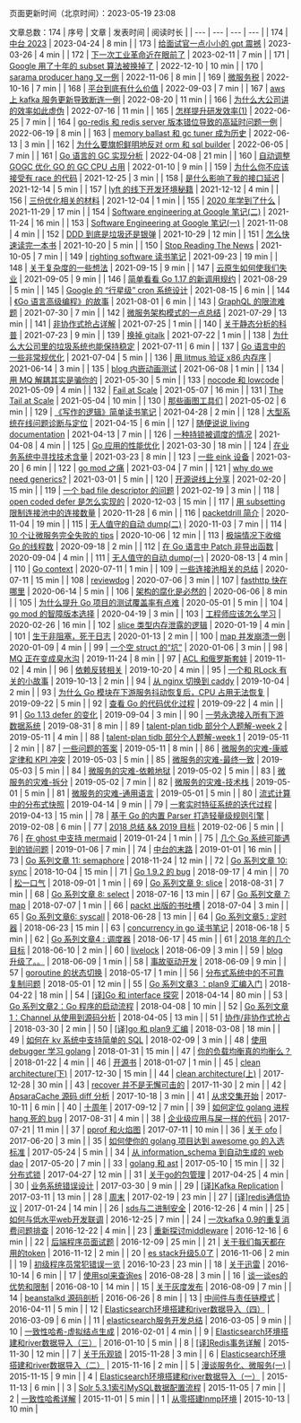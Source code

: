 页面更新时间（北京时间）：2023-05-19 23:08

文章总数：174
| 序号 | 文章 | 发表时间 | 阅读时长 |
| --- | --- | --- | --- |
| 174 | [中台 2023](https://xargin.com/complete-deah-for-middleplatform/) | 2023-04-24 | 8 min  |
| 173 | [给面试官一点小小的 gpt 震撼](https://xargin.com/the-death-of-baguwen/) | 2023-03-26 | 4 min  |
| 172 | [下一次工业革命近在眼前了](https://xargin.com/winter-is-coming/) | 2023-02-11 | 7 min  |
| 171 | [Google 用了十年的 subset 算法被换掉了](https://xargin.com/google-rocksteadier-subset/) | 2022-12-10 | 10 min  |
| 170 | [sarama producer hang 又一例](https://xargin.com/sarama-producer-hang-another-case/) | 2022-11-06 | 8 min  |
| 169 | [微服务税](https://xargin.com/microservice-tax-and-grpc-mock/) | 2022-10-16 | 7 min  |
| 168 | [平台到底有什么价值](https://xargin.com/value-of-platform/) | 2022-09-03 | 7 min  |
| 167 | [aws 上 kafka 服务更新导致断连一例](https://xargin.com/aws-produce-hang-case/) | 2022-08-20 | 11 min  |
| 166 | [为什么大公司讲的效率如此虚伪](https://xargin.com/what-they-say-is-not-true/) | 2022-07-16 | 11 min  |
| 165 | [怎样提升研发效率(1)](https://xargin.com/how-to-improve-dev-efficiency/) | 2022-06-25 | 7 min  |
| 164 | [go-redis 和 redis server 版本错位导致的高延时问题一例](https://xargin.com/go-redis-v6-and-redis-server-6-are-not-compatible/) | 2022-06-19 | 8 min  |
| 163 | [memory ballast 和 gc tuner 成为历史](https://xargin.com/the-new-api-for-heap-limit/) | 2022-06-13 | 3 min  |
| 162 | [为什么要旗帜鲜明地反对 orm 和 sql builder](https://xargin.com/you-should-avoid-orm-and-sql-builder/) | 2022-06-05 | 7 min  |
| 161 | [Go 语言的 GC 实现分析](https://xargin.com/impl-of-go-gc/) | 2022-04-08 | 21 min  |
| 160 | [自动调整 GOGC 优化 GO 的 GC CPU 占用](https://xargin.com/dynamic-gogc/) | 2022-01-10 | 9 min  |
| 159 | [为什么你不应该接受有 race 的代码](https://xargin.com/why-you-should-reject-racy-code/) | 2021-12-25 | 3 min  |
| 158 | [是什么影响了我的接口延迟](https://xargin.com/why-queueing-theory/) | 2021-12-14 | 5 min  |
| 157 | [lyft 的线下开发环境秘籍](https://xargin.com/lyft-offline-env/) | 2021-12-12 | 4 min  |
| 156 | [三份优化相关的材料](https://xargin.com/some-recent-opt-share/) | 2021-12-04 | 1 min  |
| 155 | [2020 年学到了什么](https://xargin.com/what-i-learn-at-alibaba/) | 2021-11-29 | 17 min  |
| 154 | [Software engineering at Google 笔记(二)](https://xargin.com/software-engineering-at-google-part2/) | 2021-11-24 | 16 min  |
| 153 | [Software Engineering at Google 笔记(一)](https://xargin.com/software-engineering-at-google-part1/) | 2021-11-08 | 4 min  |
| 152 | [DDD 到底是垃圾还是银弹](https://xargin.com/is-ddd-garbage-or-silver-bullet/) | 2021-10-29 | 12 min  |
| 151 | [怎么快速读完一本书](https://xargin.com/how-to-read-fast/) | 2021-10-20 | 5 min  |
| 150 | [Stop Reading The News](https://xargin.com/stop-reading-the-news/) | 2021-10-05 | 7 min  |
| 149 | [righting software 读书笔记](https://xargin.com/righting-software-notes/) | 2021-09-23 | 19 min  |
| 148 | [关于复杂度的一些想法](https://xargin.com/something-about-complexity/) | 2021-09-15 | 9 min  |
| 147 | [云原生如何使我们失业](https://xargin.com/cloud-native-and-future-of-developer/) | 2021-09-05 | 9 min  |
| 146 | [简单看看 Go 1.17 的新调用规约](https://xargin.com/go1-17-new-calling-convention/) | 2021-08-29 | 5 min  |
| 145 | [Google 的 “行星级” cron 系统设计](https://xargin.com/google-cron-design/) | 2021-08-15 | 6 min  |
| 144 | [《Go 语言高级编程》的故事](https://xargin.com/stories-of-advanced-go-programming/) | 2021-08-01 | 6 min  |
| 143 | [GraphQL 的限流难题](https://xargin.com/ratelimit-graphql/) | 2021-07-30 | 7 min  |
| 142 | [微服务架构模式的一点总结](https://xargin.com/microservices-patterns/) | 2021-07-29 | 13 min  |
| 141 | [非协作式抢占详解](https://xargin.com/non-cooperative-preemption/) | 2021-07-25 | 1 min  |
| 140 | [关于静态分析的科普](https://xargin.com/static-analysis/) | 2021-07-23 | 9 min  |
| 139 | [换掉 gitalk](https://xargin.com/deprecate-gitalk/) | 2021-07-22 | 1 min  |
| 138 | [为什么大公司里的垃圾系统也能保持稳定](https://xargin.com/why-rubbish-in-huge-corp-can-remain-stable/) | 2021-07-11 | 6 min  |
| 137 | [Go 语言中的一些非常规优化](https://xargin.com/unusual-opt-in-go/) | 2021-07-04 | 5 min  |
| 136 | [用 litmus 验证 x86 内存序](https://xargin.com/litmus-test/) | 2021-06-14 | 3 min  |
| 135 | [blog 内嵌动画测试](https://xargin.com/nest-test/) | 2021-06-08 | 1 min  |
| 134 | [用 MQ 解耦其实是骗你的](https://xargin.com/mq-is-not-savior/) | 2021-05-30 | 5 min  |
| 133 | [nocode 和 lowcode](https://xargin.com/lowcode-nocode-is-not-awesome/) | 2021-05-09 | 4 min  |
| 132 | [Fail at Scale](https://xargin.com/fail-at-scale/) | 2021-05-07 | 16 min  |
| 131 | [The Tail at Scale](https://xargin.com/tail-at-scale/) | 2021-05-04 | 10 min  |
| 130 | [那些画图工具们](https://xargin.com/diagram-tools-intro/) | 2021-05-02 | 6 min  |
| 129 | [《写作的逻辑》简单读书笔记](https://xargin.com/notes-on-logic-writing/) | 2021-04-28 | 2 min  |
| 128 | [大型系统在线问题诊断与定位](https://xargin.com/continuous-profiling/) | 2021-04-15 | 6 min  |
| 127 | [随便说说 living documentation](https://xargin.com/about-living-doc/) | 2021-04-13 | 7 min  |
| 126 | [一种持锁被调度的情况](https://xargin.com/schedule-when-holding-lock-causes-latency-spike/) | 2021-04-08 | 4 min  |
| 125 | [Go 应用的性能优化](https://xargin.com/go-perf-optimization/) | 2021-03-30 | 18 min  |
| 124 | [在业务系统中寻找技术含量](https://xargin.com/seeking-for-high-tech-in-business-system-dev/) | 2021-03-23 | 8 min  |
| 123 | [一些 eink 设备](https://xargin.com/some-eink-devices/) | 2021-03-20 | 6 min  |
| 122 | [go mod 之痛](https://xargin.com/go-mod-hurt-gophers/) | 2021-03-04 | 7 min  |
| 121 | [why do we need generics?](https://xargin.com/why-do-we-need-generics/) | 2021-03-01 | 5 min  |
| 120 | [开源说线上分享](https://xargin.com/open-src-show/) | 2021-02-20 | 15 min  |
| 119 | [一个 bad file descriptor 的问题](https://xargin.com/case-bad-file-descriptor/) | 2021-02-19 | 3 min  |
| 118 | [open coded defer 是怎么实现的](https://xargin.com/open-coded-defer-in-go-1-14/) | 2020-12-03 | 15 min  |
| 117 | [用 subsetting 限制连接池中的连接数量](https://xargin.com/limiting-conn-wih-subset/) | 2020-11-28 | 6 min  |
| 116 | [packetdrill 简介](https://xargin.com/packetdrill-intro/) | 2020-11-04 | 19 min  |
| 115 | [无人值守的自动 dump(二)](https://xargin.com/autodumper-for-go-ii/) | 2020-11-03 | 7 min  |
| 114 | [10 个让微服务完全失败的 tips](https://xargin.com/10-tips/) | 2020-10-06 | 12 min  |
| 113 | [极端情况下收缩 Go 的线程数](https://xargin.com/shrink-go-threads/) | 2020-09-18 | 2 min  |
| 112 | [在 Go 语言中 Patch 非导出函数](https://xargin.com/patching-private-function-in-go/) | 2020-09-04 | 4 min  |
| 111 | [无人值守的自动 dump(一)](https://xargin.com/autodumper-for-go/) | 2020-08-13 | 4 min  |
| 110 | [Go context](https://xargin.com/go-context/) | 2020-07-11 | 1 min  |
| 109 | [一些连接池相关的总结](https://xargin.com/some-connection-pool/) | 2020-07-11 | 15 min  |
| 108 | [reviewdog](https://xargin.com/add-reviewdog-for-your-project/) | 2020-07-06 | 3 min  |
| 107 | [fasthttp 快在哪里](https://xargin.com/why-fasthttp-is-fast-and-the-cost-of-it/) | 2020-06-14 | 5 min  |
| 106 | [架构的腐化是必然的](https://xargin.com/every-arch-will-finally-become-shit/) | 2020-06-06 | 8 min  |
| 105 | [为什么提升 Go 项目的测试覆盖率有点难](https://xargin.com/its-hard-to-improve-go-proj-coverage/) | 2020-05-01 | 5 min  |
| 104 | [go mod 的智障版本选择](https://xargin.com/go-mod-is-rubbish/) | 2020-04-19 | 3 min  |
| 103 | [工程师应该怎么学习](https://xargin.com/how-to-learn/) | 2020-02-26 | 16 min  |
| 102 | [slice 类型内存泄露的逻辑](https://xargin.com/logic-of-slice-memory-leak/) | 2020-01-19 | 4 min  |
| 101 | [生于非阻塞，死于日志](https://xargin.com/born-from-nb-die-in-log/) | 2020-01-13 | 2 min  |
| 100 | [map 并发崩溃一例](https://xargin.com/map-concurrent-throw/) | 2020-01-09 | 4 min  |
| 99 | [一个空 struct 的“坑”](https://xargin.com/addr-of-empty-struct-may-not-eq/) | 2020-01-06 | 3 min  |
| 98 | [MQ 正在变成臭水沟](https://xargin.com/mq-is-becoming-sewer/) | 2019-11-24 | 8 min  |
| 97 | [ACL 和俄罗斯套娃](https://xargin.com/acl-and-matryoshka/) | 2019-11-02 | 4 min  |
| 96 | [依赖反转相关](https://xargin.com/about-dip/) | 2019-10-20 | 4 min  |
| 95 | [一个和 RLock 有关的小故事](https://xargin.com/a-rlock-story/) | 2019-10-13 | 2 min  |
| 94 | [从 nginx 切换到 caddy](https://xargin.com/migrate-from-nginx-to-caddy/) | 2019-10-04 | 2 min  |
| 93 | [为什么 Go 模块在下游服务抖动恢复后，CPU 占用无法恢复](https://xargin.com/cpu-idle-cannot-recover-after-peak-load/) | 2019-09-22 | 5 min  |
| 92 | [查看 Go 的代码优化过程](https://xargin.com/go-compiler-opt/) | 2019-09-22 | 4 min  |
| 91 | [Go 1.13 defer 的变化](https://xargin.com/go-1-13-defer-change/) | 2019-09-04 | 3 min  |
| 90 | [一劳永逸接入所有下游数据系统](https://xargin.com/integrate-downstream-data-system-all-in-one/) | 2019-08-31 | 8 min  |
| 89 | [talent-plan tidb 部分个人题解-week 2](https://xargin.com/talent-plan-week2-solution/) | 2019-05-11 | 4 min  |
| 88 | [talent-plan tidb 部分个人题解-week 1](https://xargin.com/talent-plan-week1-solution/) | 2019-05-11 | 2 min  |
| 87 | [一些问题的答案](https://xargin.com/answers-for-some-interview-questions/) | 2019-05-11 | 8 min  |
| 86 | [微服务的灾难-康威定律和 KPI 冲突](https://xargin.com/disaster-of-microservice-conway-law/) | 2019-05-03 | 5 min  |
| 85 | [微服务的灾难-最终一致](https://xargin.com/disaster-of-microservice-evconst/) | 2019-05-03 | 5 min  |
| 84 | [微服务的灾难-依赖地狱](https://xargin.com/disaster-of-microservice-dephell/) | 2019-05-02 | 5 min  |
| 83 | [微服务的灾难-拆分](https://xargin.com/disaster-of-microservice-divide/) | 2019-05-02 | 7 min  |
| 82 | [微服务的灾难-技术栈](https://xargin.com/disaster-of-microservice-techstack/) | 2019-05-01 | 5 min  |
| 81 | [微服务的灾难-通用语言](https://xargin.com/disaster-of-microservice-ul/) | 2019-05-01 | 5 min  |
| 80 | [流式计算中的分布式快照](https://xargin.com/distributed-snapshot-in-stream-sys/) | 2019-04-14 | 9 min  |
| 79 | [一套实时特征系统的迭代过程](https://xargin.com/feature-system-dev/) | 2019-04-13 | 15 min  |
| 78 | [基于 Go 的内置 Parser 打造轻量级规则引擎](https://xargin.com/rule-engine-on-go-parser/) | 2019-02-08 | 6 min  |
| 77 | [2018 总结 && 2019 目标](https://xargin.com/2018-summary-and-2019-plan/) | 2019-02-06 | 5 min  |
| 76 | [在 ghost 中支持 mermaid](https://xargin.com/support-mermaid-in-ghost-blog/) | 2019-01-24 | 1 min  |
| 75 | [几个 Go 系统可能遇到的锁问题](https://xargin.com/lock-contention-in-go/) | 2019-01-06 | 7 min  |
| 74 | [中台的末路](https://xargin.com/the-death-of-middleground/) | 2019-01-01 | 16 min  |
| 73 | [Go 系列文章 11: semaphore](https://xargin.com/go-sema/) | 2018-11-24 | 12 min  |
| 72 | [Go 系列文章 10: sync](https://xargin.com/go-sync/) | 2018-10-04 | 15 min  |
| 71 | [Go 1.9.2 的 bug](https://xargin.com/go-bug/) | 2018-09-17 | 4 min  |
| 70 | [松一口气](https://xargin.com/relax/) | 2018-09-01 | 1 min  |
| 69 | [Go 系列文章 9: slice](https://xargin.com/go-slice/) | 2018-08-31 | 7 min  |
| 68 | [Go 系列文章 8: select](https://xargin.com/go-select/) | 2018-07-16 | 13 min  |
| 67 | [Go 系列文章 7: map](https://xargin.com/go-map/) | 2018-07-07 | 1 min  |
| 66 | [packt 出版的书吐槽](https://xargin.com/diss-packt/) | 2018-07-04 | 3 min  |
| 65 | [Go 系列文章6: syscall](https://xargin.com/syscall/) | 2018-06-28 | 13 min  |
| 64 | [Go 系列文章5 : 定时器](https://xargin.com/go-timer/) | 2018-06-23 | 15 min  |
| 63 | [concurrency in go 读书笔记](https://xargin.com/concurrency-in-go-notes/) | 2018-06-18 | 5 min  |
| 62 | [Go 系列文章4 : 调度器](https://xargin.com/go-scheduler/) | 2018-06-17 | 45 min  |
| 61 | [2018 年的几个目标](https://xargin.com/2018-plan/) | 2018-06-10 | 2 min  |
| 60 | [livelock](https://xargin.com/livelock/) | 2018-06-09 | 3 min  |
| 59 | [blog 升级了。。](https://xargin.com/blog-upgraded/) | 2018-06-09 | 1 min  |
| 58 | [事故驱动开发](https://xargin.com/accident-driven-development/) | 2018-06-09 | 9 min  |
| 57 | [goroutine 的状态切换](https://xargin.com/state-of-goroutine/) | 2018-05-17 | 1 min  |
| 56 | [分布式系统中的不可靠复制问题](https://xargin.com/unreliable-replication-in-distributed-systems/) | 2018-05-01 | 12 min  |
| 55 | [Go 系列文章3 ：plan9 汇编入门](https://xargin.com/plan9-assembly/) | 2018-04-22 | 18 min  |
| 54 | [[译]Go 和 interface 探究](https://xargin.com/go-and-interface/) | 2018-04-14 | 80 min  |
| 53 | [Go 系列文章2：Go 程序的启动流程](https://xargin.com/go-bootstrap/) | 2018-04-08 | 10 min  |
| 52 | [Go 系列文章1：Channel 从使用到源码分析](https://xargin.com/channel-from-usage-to-src-analysis/) | 2018-04-05 | 13 min  |
| 51 | [协作/非协作式抢占](https://xargin.com/go-schedule/) | 2018-03-30 | 2 min  |
| 50 | [[译]go 和 plan9 汇编](https://xargin.com/go-and-plan9-asm/) | 2018-03-08 | 18 min  |
| 49 | [如何在 kv 系统中支持简单的 SQL](https://xargin.com/use-sql-on-kv-store/) | 2018-02-09 | 3 min  |
| 48 | [使用 debugger 学习 golang](https://xargin.com/debugger/) | 2018-01-31 | 15 min  |
| 47 | [你的负载均衡真的均衡么？](https://xargin.com/load-balance/) | 2018-01-22 | 4 min  |
| 46 | [开源书](https://xargin.com/about-open-src-book/) | 2018-01-07 | 1 min  |
| 45 | [clean architecture(下)](https://xargin.com/clean-architecture-2/) | 2017-12-30 | 15 min  |
| 44 | [clean architecture(上)](https://xargin.com/clean-architecture-1/) | 2017-12-28 | 30 min  |
| 43 | [recover 并不是无懈可击的](https://xargin.com/recover-is-not-perfect/) | 2017-11-30 | 2 min  |
| 42 | [ApsaraCache 源码 diff 分析](https://xargin.com/apsaracache-diff-analysis/) | 2017-10-18 | 3 min  |
| 41 | [从求交集开始](https://xargin.com/intersection/) | 2017-10-11 | 6 min  |
| 40 | [十周年](https://xargin.com/ten-years/) | 2017-09-12 | 7 min  |
| 39 | [如何定位 golang 进程 hang 死的 bug](https://xargin.com/how-to-locate-for-block-in-golang/) | 2017-08-31 | 4 min  |
| 38 | [企业级应用与屎一样的代码](https://xargin.com/tech-battle/) | 2017-07-21 | 11 min  |
| 37 | [pprof 和火焰图](https://xargin.com/pprof-and-flamegraph/) | 2017-07-11 | 10 min  |
| 36 | [关于 ofo](https://xargin.com/about-ofo/) | 2017-06-20 | 3 min  |
| 35 | [如何使你的 golang 项目达到 awesome go 的入选标准](https://xargin.com/how-to-meet-the-quality-standard-of-awesome-go/) | 2017-05-24 | 5 min  |
| 34 | [从 information_schema 到自动生成的 web dao](https://xargin.com/web-dao-generation/) | 2017-05-20 | 7 min  |
| 33 | [golang 和 ast](https://xargin.com/ast/) | 2017-05-10 | 15 min  |
| 32 | [分布式锁](https://xargin.com/distlock/) | 2017-04-27 | 12 min  |
| 31 | [关于go的包管理](https://xargin.com/about-package-and-go/) | 2017-04-25 | 4 min  |
| 30 | [业务系统错误设计](https://xargin.com/error-design/) | 2017-03-30 | 9 min  |
| 29 | [[译]Kafka Replication](https://xargin.com/kafka-replication-translation/) | 2017-03-11 | 13 min  |
| 28 | [周末](https://xargin.com/weekend/) | 2017-02-19 | 23 min  |
| 27 | [[译]redis通信协议](https://xargin.com/redis-protocal/) | 2017-01-24 | 14 min  |
| 26 | [sds与二进制安全](https://xargin.com/is-sds-really-binary-safe/) | 2016-12-26 | 4 min  |
| 25 | [如何与低水平web开发联调](https://xargin.com/how-to-debug-with-lower-programmer/) | 2016-12-25 | 7 min  |
| 24 | [一次kafka 0.9的重复消费问题排查](https://xargin.com/kafka-0-9-debug/) | 2016-12-22 | 4 min  |
| 23 | [重新探讨middleware](https://xargin.com/middleware/) | 2016-12-16 | 6 min  |
| 22 | [后端程序员面试题](https://xargin.com/backend-engineer-interview/) | 2016-12-09 | 25 min  |
| 21 | [关于我们每天都在用的token](https://xargin.com/about-token/) | 2016-11-12 | 2 min  |
| 20 | [es stack升级5.0了](https://xargin.com/es-stack-upgrade-to-5/) | 2016-11-06 | 2 min  |
| 19 | [初级程序员常犯错误一览](https://xargin.com/rookie-programmer-faults/) | 2016-10-23 | 23 min  |
| 18 | [关于迅雷](https://xargin.com/about-thunder/) | 2016-10-14 | 6 min  |
| 17 | [使用sql来查询es](https://xargin.com/use-sql-to-query-elasticsearch/) | 2016-08-28 | 3 min  |
| 16 | [谈一谈es的优势和限制](https://xargin.com/some-things-about-es/) | 2016-08-10 | 14 min  |
| 15 | [关于灰度发布](https://xargin.com/about-gated-launch/) | 2016-08-09 | 7 min  |
| 14 | [beanstalkd 源码剖析](https://xargin.com/about-beanstalkd/) | 2016-06-26 | 8 min  |
| 13 | [中间件与责任链模式](https://xargin.com/middleware-and-pipeline/) | 2016-04-11 | 5 min  |
| 12 | [Elasticsearch环境搭建和river数据导入（四）](https://xargin.com/es-river-4/) | 2016-03-09 | 6 min  |
| 11 | [elasticsearch服务开发总结](https://xargin.com/elasticsearchfu-service-summary/) | 2016-03-05 | 9 min  |
| 10 | [一致性哈希-虚拟结点生成](https://xargin.com/consistent-hash-2/) | 2016-02-01 | 4 min  |
| 9 | [Elasticsearch环境搭建和river数据导入（三）](https://xargin.com/es-river-3/) | 2016-01-10 | 5 min  |
| 8 | [[译]Redis事务详解](https://xargin.com/redis-transaction/) | 2015-11-30 | 12 min  |
| 7 | [关于乐观锁](https://xargin.com/about-optimistic-locking/) | 2015-11-28 | 3 min  |
| 6 | [Elasticsearch环境搭建和river数据导入（二）](https://xargin.com/es-river-2/) | 2015-11-16 | 2 min  |
| 5 | [漫谈服务化、微服务(一)](https://xargin.com/about-microservice-1/) | 2015-11-15 | 9 min  |
| 4 | [Elasticsearch环境搭建和river数据导入（一）](https://xargin.com/es-river-1/) | 2015-11-13 | 6 min  |
| 3 | [Solr 5.3.1索引MySQL数据配置流程](https://xargin.com/use-solr-to-index-mysql-data/) | 2015-11-05 | 7 min  |
| 2 | [一致性哈希详解](https://xargin.com/consistent-hash/) | 2015-11-01 | 5 min  |
| 1 | [从零搭建lnmp环境](https://xargin.com/configure-of-lnmp-developmenft-env/) | 2015-10-13 | 10 min  |
